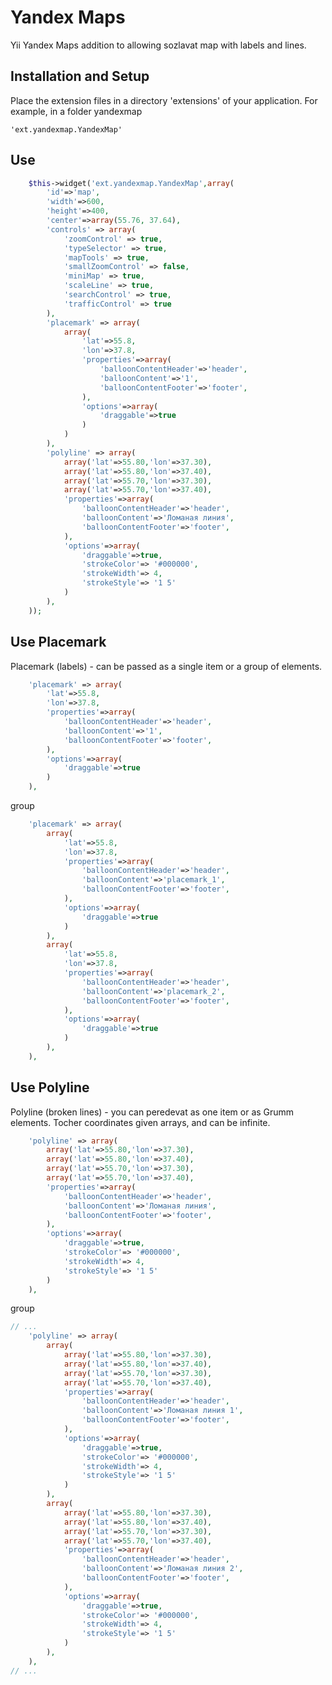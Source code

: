 Yandex Maps
===========

Yii Yandex Maps addition to allowing sozlavat map with labels and lines.

Installation and Setup
---------------------

Place the extension files in a directory 'extensions' of your application. For example, in a folder yandexmap

~~~
'ext.yandexmap.YandexMap'
~~~

Use
-----

```php
	$this->widget('ext.yandexmap.YandexMap',array(
		'id'=>'map',
		'width'=>600,
		'height'=>400,
		'center'=>array(55.76, 37.64),
		'controls' => array(
			'zoomControl' => true,
			'typeSelector' => true,
			'mapTools' => true,
			'smallZoomControl' => false,
			'miniMap' => true,
			'scaleLine' => true,
			'searchControl' => true,
			'trafficControl' => true
		),
		'placemark' => array(
			array(
				'lat'=>55.8,
				'lon'=>37.8,
				'properties'=>array(
					'balloonContentHeader'=>'header',
					'balloonContent'=>'1',
					'balloonContentFooter'=>'footer',
				),
				'options'=>array(
					'draggable'=>true
				)
			)
		),
		'polyline' => array(
			array('lat'=>55.80,'lon'=>37.30),
			array('lat'=>55.80,'lon'=>37.40),
            array('lat'=>55.70,'lon'=>37.30),
            array('lat'=>55.70,'lon'=>37.40),
			'properties'=>array(
				'balloonContentHeader'=>'header',
				'balloonContent'=>'Ломаная линия',
				'balloonContentFooter'=>'footer',
			),
			'options'=>array(
				'draggable'=>true,
				'strokeColor'=> '#000000',
				'strokeWidth'=> 4,
				'strokeStyle'=> '1 5'
			)
		),
	));

```

Use Placemark
---

Placemark (labels) - can be passed as a single item or a group of elements.

```php
	'placemark' => array(
		'lat'=>55.8,
		'lon'=>37.8,
		'properties'=>array(
			'balloonContentHeader'=>'header',
			'balloonContent'=>'1',
			'balloonContentFooter'=>'footer',
		),
		'options'=>array(
			'draggable'=>true
		)
	),
```

group

```php
	'placemark' => array(
		array(
			'lat'=>55.8,
			'lon'=>37.8,
			'properties'=>array(
				'balloonContentHeader'=>'header',
				'balloonContent'=>'placemark_1',
				'balloonContentFooter'=>'footer',
			),
			'options'=>array(
				'draggable'=>true
			)
		),
		array(
			'lat'=>55.8,
			'lon'=>37.8,
			'properties'=>array(
				'balloonContentHeader'=>'header',
				'balloonContent'=>'placemark_2',
				'balloonContentFooter'=>'footer',
			),
			'options'=>array(
				'draggable'=>true
			)
		),
	),

```

Use Polyline
---

Polyline (broken lines) - you can peredevat as one item or as Grumm elements. Tocher coordinates given arrays, and can be infinite.

```php
	'polyline' => array(
		array('lat'=>55.80,'lon'=>37.30),
		array('lat'=>55.80,'lon'=>37.40),
		array('lat'=>55.70,'lon'=>37.30),
		array('lat'=>55.70,'lon'=>37.40),
		'properties'=>array(
			'balloonContentHeader'=>'header',
			'balloonContent'=>'Ломаная линия',
			'balloonContentFooter'=>'footer',
		),
		'options'=>array(
			'draggable'=>true,
			'strokeColor'=> '#000000',
			'strokeWidth'=> 4,
			'strokeStyle'=> '1 5'
		)
	),
```

group

```php
// ...
	'polyline' => array(
		array(
			array('lat'=>55.80,'lon'=>37.30),
			array('lat'=>55.80,'lon'=>37.40),
			array('lat'=>55.70,'lon'=>37.30),
			array('lat'=>55.70,'lon'=>37.40),
			'properties'=>array(
				'balloonContentHeader'=>'header',
				'balloonContent'=>'Ломаная линия 1',
				'balloonContentFooter'=>'footer',
			),
			'options'=>array(
				'draggable'=>true,
				'strokeColor'=> '#000000',
				'strokeWidth'=> 4,
				'strokeStyle'=> '1 5'
			)
		),
		array(
			array('lat'=>55.80,'lon'=>37.30),
			array('lat'=>55.80,'lon'=>37.40),
			array('lat'=>55.70,'lon'=>37.30),
			array('lat'=>55.70,'lon'=>37.40),
			'properties'=>array(
				'balloonContentHeader'=>'header',
				'balloonContent'=>'Ломаная линия 2',
				'balloonContentFooter'=>'footer',
			),
			'options'=>array(
				'draggable'=>true,
				'strokeColor'=> '#000000',
				'strokeWidth'=> 4,
				'strokeStyle'=> '1 5'
			)
		),
	),
// ...

```